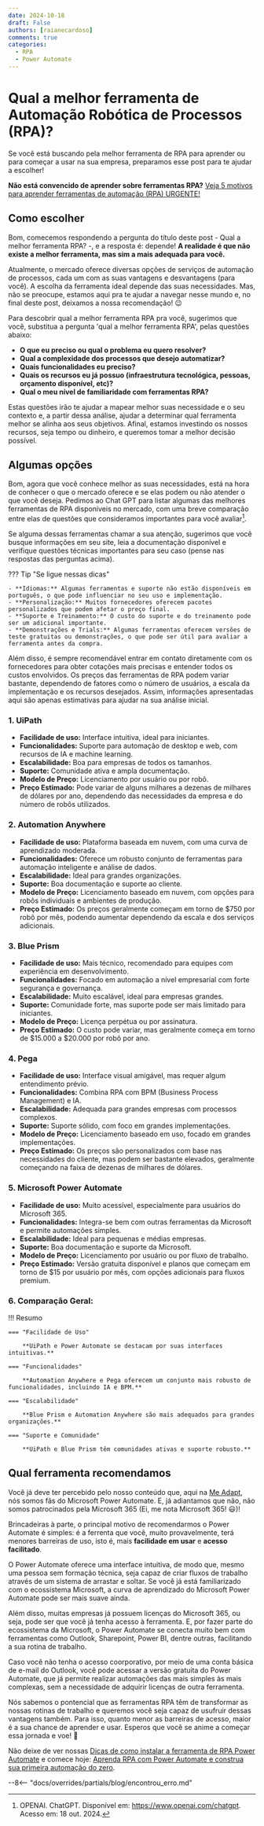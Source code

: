 ```yaml
---
date: 2024-10-18
draft: False
authors: [raianecardoso]
comments: true
categories:
  - RPA
  - Power Automate
---
```


# Qual a melhor ferramenta de Automação Robótica de Processos (RPA)?

Se você está buscando pela melhor ferramenta de RPA para aprender ou para começar a usar na sua empresa, preparamos esse post para te ajudar a escolher!

**Não está convencido de aprender sobre ferramentas RPA?** [Veja 5 motivos para aprender ferramentas de automação (RPA) URGENTE!](../posts/20240914_5_motivos_para_aprender_automacao.md)


<!-- more -->

## Como escolher

Bom, comecemos respondendo a pergunta do título deste post - Qual a melhor ferramenta RPA? -, e a resposta é: depende! **A realidade é que não existe a melhor ferramenta, mas sim a mais adequada para você.**

Atualmente, o mercado oferece diversas opções de serviços de automação de processos, cada um com as suas vantagens e desvantagens (para você). A escolha da ferramenta ideal depende das suas necessidades. Mas, não se preocupe, estamos aqui pra te ajudar a navegar nesse mundo e, no final deste post, deixamos a nossa recomendação! :wink:

Para descobrir qual a melhor ferramenta RPA pra você, sugerimos que você, substitua a pergunta 'qual a melhor ferramenta RPA', pelas questões abaixo:

- **O que eu preciso ou qual o problema eu quero resolver?**
- **Qual a complexidade dos processos que desejo automatizar?**
- **Quais funcionalidades eu preciso?**
- **Quais os recursos eu já possuo (infraestrutura tecnológica, pessoas, orçamento disponível, etc)?**
- **Qual o meu nível de familiaridade com ferramentas RPA?**

Estas questões irão te ajudar a mapear melhor suas necessidade e o seu contexto e, a partir dessa análise, ajudar a determinar qual ferramenta melhor se alinha aos seus objetivos. Afinal, estamos investindo os nossos recursos, seja tempo ou dinheiro, e queremos tomar a melhor decisão possível.

## Algumas opções

Bom, agora que você conhece melhor as suas necessidades, está na hora de conhecer o que o mercado oferece e se elas podem ou não atender o que você deseja. Pedimos ao Chat GPT para listar algumas das melhores ferramentas de RPA disponíveis no mercado, com uma breve comparação entre elas de questões que consideramos importantes para você avaliar[^1].

Se alguma dessas ferramentas chamar a sua atenção, sugerimos que você busque informações em seu site, leia a documentação disponível e verifique questões técnicas importantes para seu caso (pense nas respostas das perguntas acima).

??? Tip "Se ligue nessas dicas"

    - **Idiomas:** Algumas ferramentas e suporte não estão disponíveis em português, o que pode influenciar no seu uso e implementação.
    - **Personalização:** Muitos fornecedores oferecem pacotes personalizados que podem afetar o preço final.
    - **Suporte e Treinamento:** O custo do suporte e do treinamento pode ser um adicional importante.
    - **Demonstrações e Trials:** Algumas ferramentas oferecem versões de teste gratuitas ou demonstrações, o que pode ser útil para avaliar a ferramenta antes da compra.

Além disso, é sempre recomendável entrar em contato diretamente com os fornecedores para obter cotações mais precisas e entender todos os custos envolvidos. Os preços das ferramentas de RPA podem variar bastante, dependendo de fatores como o número de usuários, a escala da implementação e os recursos desejados. Assim, informações apresentadas aqui são apenas estimativas para ajudar na sua análise inicial.

### 1. **UiPath**
- **Facilidade de uso:** Interface intuitiva, ideal para iniciantes.
- **Funcionalidades:** Suporte para automação de desktop e web, com recursos de IA e machine learning.
- **Escalabilidade:** Boa para empresas de todos os tamanhos.
- **Suporte:** Comunidade ativa e ampla documentação.
- **Modelo de Preço:** Licenciamento por usuário ou por robô.
- **Preço Estimado:** Pode variar de alguns milhares a dezenas de milhares de dólares por ano, dependendo das necessidades da empresa e do número de robôs utilizados.

### 2. **Automation Anywhere**
- **Facilidade de uso:** Plataforma baseada em nuvem, com uma curva de aprendizado moderada.
- **Funcionalidades:** Oferece um robusto conjunto de ferramentas para automação inteligente e análise de dados.
- **Escalabilidade:** Ideal para grandes organizações.
- **Suporte:** Boa documentação e suporte ao cliente.
- **Modelo de Preço:** Licenciamento baseado em nuvem, com opções para robôs individuais e ambientes de produção.
- **Preço Estimado:** Os preços geralmente começam em torno de $750 por robô por mês, podendo aumentar dependendo da escala e dos serviços adicionais.

### 3. **Blue Prism**
- **Facilidade de uso:** Mais técnico, recomendado para equipes com experiência em desenvolvimento.
- **Funcionalidades:** Focado em automação a nível empresarial com forte segurança e governança.
- **Escalabilidade:** Muito escalável, ideal para empresas grandes.
- **Suporte:** Comunidade forte, mas suporte pode ser mais limitado para iniciantes.
- **Modelo de Preço:** Licença perpétua ou por assinatura.
- **Preço Estimado:** O custo pode variar, mas geralmente começa em torno de $15.000 a $20.000 por robô por ano.

### 4. **Pega**
- **Facilidade de uso:** Interface visual amigável, mas requer algum entendimento prévio.
- **Funcionalidades:** Combina RPA com BPM (Business Process Management) e IA.
- **Escalabilidade:** Adequada para grandes empresas com processos complexos.
- **Suporte:** Suporte sólido, com foco em grandes implementações.
- **Modelo de Preço:** Licenciamento baseado em uso, focado em grandes implementações.
- **Preço Estimado:** Os preços são personalizados com base nas necessidades do cliente, mas podem ser bastante elevados, geralmente começando na faixa de dezenas de milhares de dólares.

### 5. **Microsoft Power Automate**
- **Facilidade de uso:** Muito acessível, especialmente para usuários do Microsoft 365.
- **Funcionalidades:** Integra-se bem com outras ferramentas da Microsoft e permite automações simples.
- **Escalabilidade:** Ideal para pequenas e médias empresas.
- **Suporte:** Boa documentação e suporte da Microsoft.
- **Modelo de Preço:** Licenciamento por usuário ou por fluxo de trabalho.
- **Preço Estimado:** Versão gratuita disponível e planos que começam em torno de $15 por usuário por mês, com opções adicionais para fluxos premium.

### 6. **Comparação Geral:**

!!! Resumo

    === "Facilidade de Uso"

        **UiPath e Power Automate se destacam por suas interfaces intuitivas.**

    === "Funcionalidades"

        **Automation Anywhere e Pega oferecem um conjunto mais robusto de funcionalidades, incluindo IA e BPM.**

    === "Escalabilidade"

        **Blue Prism e Automation Anywhere são mais adequados para grandes organizações.**

    === "Suporte e Comunidade"

        **UiPath e Blue Prism têm comunidades ativas e suporte robusto.**


## Qual ferramenta recomendamos

Você já deve ter percebido pelo nosso conteúdo que, aqui na [Me Adapt](/), nós somos fãs do Microsoft Power Automate. E, já adiantamos que não, não somos patrocinados pela Microsoft 365 (Ei, me nota Microsoft 365! :smiley:)!

Brincadeiras à parte, o principal motivo de recomendarmos o Power Automate é simples: é a ferrenta que você, muito provavelmente, terá menores barreiras de uso, isto é, mais **facilidade em usar** e **acesso facilitado**.

O Power Automate oferece uma interface intuitiva, de modo que, mesmo uma pessoa sem formação técnica, seja capaz de criar fluxos de trabalho através de um sistema de arrastar e soltar. Se você já está familiarizado com o ecossistema Microsoft, a curva de aprendizado do Microsoft Power Automate pode ser mais suave ainda.

Além disso, muitas empresas já possuem licenças do Microsoft 365, ou seja, pode ser que você já tenha acesso à ferramenta. E, por fazer parte do ecossistema da Microsoft, o Power Automate se conecta muito bem com ferramentas como Outlook, Sharepoint, Power BI, dentre outras, facilitando a sua rotina de trabalho.

Caso você não tenha o acesso coorporativo, por meio de uma conta básica de e-mail do Outlook, você pode acessar a versão gratuita do Power Automate, que já permite realizar automações das mais simples às mais complexas, sem a necessidade de adquirir licenças de outra ferramenta.

Nós sabemos o pontencial que as ferramentas RPA têm de transformar as nossas rotinas de trabalho e queremos você seja capaz de usufruir dessas vantagens também. Para isso, quanto menor as barreiras de acesso, maior é a sua chance de aprender e usar. Esperos que você se anime a começar essa jornada e voe! :rocket:

Não deixe de ver nossas [Dicas de como instalar a ferramenta de RPA Power Automate](https://meadapt.com/blog/dicas-de-como-instalar-a-ferramenta-de-rpa-power-automate/) e comece hoje: [Aprenda RPA com Power Automate e construa sua primeira automação do zero](https://meadapt.com/blog/aprenda-rpa-com-power-automate-e-construa-sua-primeira-automa%C3%A7%C3%A3o-do-zero/).


--8<-- "docs/overrides/partials/blog/encontrou_erro.md"

[^1]: OPENAI. ChatGPT. Disponível em: https://www.openai.com/chatgpt. Acesso em: 18 out. 2024.

